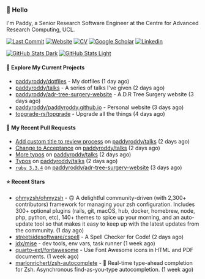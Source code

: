 ### 👋 Hello

I'm Paddy, a Senior Research Software Engineer at the Centre for Advanced
Research Computing, UCL.

[![Last Commit](https://img.shields.io/github/last-commit/paddyroddy/paddyroddy/main?label=updated)](https://github.com/paddyroddy)
[![Website](https://img.shields.io/badge/GitHub%20Pages-222?logo=githubpages&logoColor=fff&style=for-the-badge&style=flat)](https://paddyroddy.github.io)
[![CV](https://img.shields.io/badge/CV-PDF-pink.svg)](https://paddyroddy.github.io/cv)
[![Google Scholar](https://img.shields.io/badge/Google%20Scholar-4285F4?logo=googlescholar&logoColor=fff&style=for-the-badge&style=flat)](https://scholar.google.com/citations?user=OFigHUwAAAAJ)
[![Linkedin](https://img.shields.io/badge/LinkedIn-0A66C2?logo=linkedin&logoColor=fff&style=for-the-badge&style=flat)](https://www.linkedin.com/in/patrickjamesroddy)

[![GitHub Stats Dark](https://github-readme-stats-paddyroddy.vercel.app/api?username=paddyroddy&disable_animations=true&hide_border=true&hide_title=true&include_all_commits=true&rank_icon=github&show=prs_merged,reviews&show_icons=true&theme=tokyonight)](https://github.com/paddyroddy/paddyroddy#gh-dark-mode-only)
[![GitHub Stats Light](https://github-readme-stats-paddyroddy.vercel.app/api?username=paddyroddy&disable_animations=true&hide_border=true&hide_title=true&include_all_commits=true&rank_icon=github&show=prs_merged,reviews&show_icons=true&theme=default)](https://github.com/paddyroddy/paddyroddy#gh-light-mode-only)

#### 👷 Explore My Current Projects

- [paddyroddy/dotfiles](https://github.com/paddyroddy/dotfiles) - My dotfiles
  (1 day ago)
- [paddyroddy/talks](https://github.com/paddyroddy/talks) - A series of talks I&#39;ve given
  (2 days ago)
- [paddyroddy/adr-tree-surgery-website](https://github.com/paddyroddy/adr-tree-surgery-website) - A.D.R Tree Surgery website
  (3 days ago)
- [paddyroddy/paddyroddy.github.io](https://github.com/paddyroddy/paddyroddy.github.io) - Personal website
  (3 days ago)
- [topgrade-rs/topgrade](https://github.com/topgrade-rs/topgrade) - Upgrade all the things
  (4 days ago)

#### 🔨 My Recent Pull Requests

- [Add custom title to review process](https://github.com/paddyroddy/talks/pull/61) on [paddyroddy/talks](https://github.com/paddyroddy/talks)
  (2 days ago)
- [Change to Acceptance](https://github.com/paddyroddy/talks/pull/60) on [paddyroddy/talks](https://github.com/paddyroddy/talks)
  (2 days ago)
- [More typos](https://github.com/paddyroddy/talks/pull/59) on [paddyroddy/talks](https://github.com/paddyroddy/talks)
  (2 days ago)
- [Typos](https://github.com/paddyroddy/talks/pull/58) on [paddyroddy/talks](https://github.com/paddyroddy/talks)
  (2 days ago)
- [`ruby 3.3.4`](https://github.com/paddyroddy/adr-tree-surgery-website/pull/83) on [paddyroddy/adr-tree-surgery-website](https://github.com/paddyroddy/adr-tree-surgery-website)
  (3 days ago)

#### ⭐ Recent Stars

- [ohmyzsh/ohmyzsh](https://github.com/ohmyzsh/ohmyzsh) - 🙃   A delightful community-driven (with 2,300&#43; contributors) framework for managing your zsh configuration. Includes 300&#43; optional plugins (rails, git, macOS, hub, docker, homebrew, node, php, python, etc), 140&#43; themes to spice up your morning, and an auto-update tool so that makes it easy to keep up with the latest updates from the community.
  (1 day ago)
- [streetsidesoftware/cspell](https://github.com/streetsidesoftware/cspell) - A Spell Checker for Code!
  (2 days ago)
- [jdx/mise](https://github.com/jdx/mise) - dev tools, env vars, task runner
  (1 week ago)
- [quarto-ext/fontawesome](https://github.com/quarto-ext/fontawesome) - Use Font Awesome icons in HTML and PDF documents.
  (1 week ago)
- [marlonrichert/zsh-autocomplete](https://github.com/marlonrichert/zsh-autocomplete) - 🤖 Real-time type-ahead completion for Zsh. Asynchronous find-as-you-type autocompletion.
  (1 week ago)
